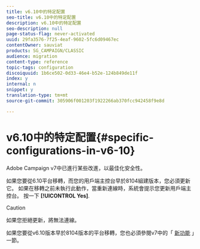```yaml
---
title: v6.10中的特定配置
seo-title: v6.10中的特定配置
description: v6.10中的特定配置
seo-description: null
page-status-flag: never-activated
uuid: 29fa3576-7f25-4eaf-9602-5fc6d09467ec
contentOwner: sauviat
products: SG_CAMPAIGN/CLASSIC
audience: migration
content-type: reference
topic-tags: configuration
discoiquuid: 1b6ce502-0d33-46e4-b52e-124b849de11f
index: y
internal: n
snippet: y
translation-type: tm+mt
source-git-commit: 305906f001203f1922266ab370fcc942458f9e8d

---
```



# v6.10中的特定配置{#specific-configurations-in-v6-10}

Adobe Campaign v7中已進行某些改進，以最佳化安全性。

如果您要從6.10平台移轉，而您的用戶端主控台早於8104組建版本，您必須更新它。 如果在移轉之前未執行此動作，當重新連線時，系統會提示您更新用戶端主控台。 按一下 **[!UICONTROL Yes]**.

>[!CAUTION]
>
>如果您拒絕更新，將無法連線。

如果您要從v6.10版本早於8104版本的平台移轉，您也必須參閱v7中的「 [新功能](../../migration/using/general-configurations.md#new-features-in-v7) 」一節。
